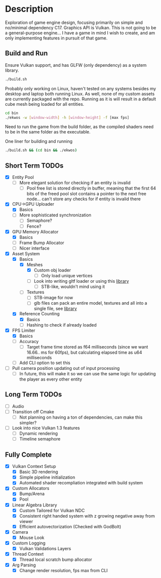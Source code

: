 # Description
Exploration of game engine design, focusing primarily on simple and no/minimal dependency C17. Graphics API is Vulkan. This is not going to be a general-purpose engine... I have a game in mind I wish to create, and am only implementing features in pursuit of that game.
## Build and Run
Ensure Vulkan support, and has GLFW (only dependency) as a system library.
```bash
./build.sh
```
Probably only working on Linux, haven't tested on any systems besides my desktop and laptop both running Linux. As well, none of my custom assets are currently packaged with the repo. Running as it is will result in a default cube mesh being loaded for all entities.
```bash
cd bin
./ekwos -w [window-width] -h [window-height] -f [max fps]
```
Need to run the game from the build folder, as the compiled shaders need to be in the same folder as the executable.

One liner for building and running
```bash
./build.sh && (cd bin && ./ekwos)
```

## Short Term TODOs
- [x] Entity Pool
    - [ ] More elegant solution for checking if an entity is invalid
        - [ ] Pool free list is stored directly in buffer, meaning that the first 64 bits of the freed pool slot contains a pointer to the next free node... can't store any checks for if entity is invalid there
- [x] CPU->GPU Uploader
    - [x] Basics
    - [ ] More sophisticated synchronization
        - [ ] Semaphore?
        - [ ] Fence?
- [x] GPU Memory Allocator
    - [x] Basics
    - [ ] Frame Bump Allocator
    - [ ] Nicer interface
- [x] Asset System
    - [x] Basics
        - [x] Meshes
            - [x] Custom obj loader
                - [ ] Only load unique vertices
            - [ ] Look into writing gltf loader or using this [library](https://github.com/jkuhlmann/cgltf/tree/master)
                - [ ] STB-like, wouldn't mind using it
        - [ ] Textures
            - [ ] STB-image for now
            - [ ] glb files can pack an entire model, textures and all into a single file, see [library](https://github.com/jkuhlmann/cgltf/tree/master)
    - [x] Reference Counting
        - [x] Basics
        - [ ] Hashing to check if already loaded
- [x] FPS Limiter
    - [x] Basics
    - [ ] Accuracy
        - [ ] Target frame time stored as f64 milliseconds (since we want 16.66.. ms for 60fps), but calculating elapsed time as u64 milliseconds
    - [ ] Add CLI option to set this
- [ ] Pull camera position updating out of input processing
    - [ ] In future, this will make it so we can use the same logic for updating the player as every other entity

## Long Term TODOs
- [ ] Audio
- [ ] Transition off Cmake
    - [ ] Not planning on having a ton of dependencies, can make this simpler?
- [ ] Look into nice Vulkan 1.3 features
    - [ ] Dynamic rendering
    - [ ] Timeline semaphore

## Fully Complete
- [x] Vulkan Context Setup
    - [x] Basic 3D rendering
    - [x] Simple pipeline initialization
    - [x] Automated shader recompliation integrated with build system
- [x] Custom Allocators
    - [x] Bump/Arena
    - [x] Pool
- [x] Linear Algebra Library
    - [x] Custom Tailored for Vulkan NDC
    - [x] Consistent right handed system with z growing negative away from viewer
    - [x] Efficient autovectorization (Checked with GodBolt)
- [x] Camera
    - [x] Mouse Look
- [x] Custom Logging
    - [x] Vulkan Validations Layers
- [x] Thread Context
    - [x] Thread local scratch bump allocator
- [x] Arg Parsing
    - [x] Change render resolution, fps max from CLI
